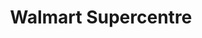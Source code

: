 ---
title: "Walmart Supercentre"
url: /mississauga/walmart-supercentre-city-centre-drive/
shop: supermarket
---